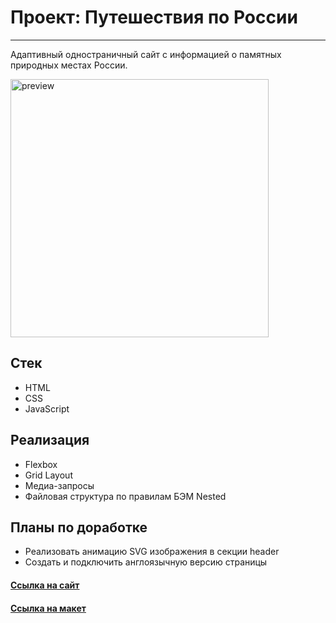 # Проект: Путешествия по России
---

Адаптивный одностраничный сайт с информацией о памятных природных местах России.

<img width="413" alt="preview" src="https://user-images.githubusercontent.com/90967822/192077041-d9334a21-998d-4f2f-a21b-406d205cba8a.png">

## Стек
* HTML
* CSS
* JavaScript

## Реализация
* Flexbox
* Grid Layout
* Медиа-запросы
* Файловая структура по правилам БЭМ Nested

## Планы по доработке
* Реализовать анимацию SVG изображения в секции header
* Создать и подключить англоязычную версию страницы

#### [Ссылка на сайт](https://daryamakavchik.github.io/russian-travel/)
#### [Ссылка на макет](https://www.figma.com/file/5S2WSbEFL6awjVWJ0NWL8Q/Sprint-3_-Russia-_-desktop-%2B-mobile?node-id=62863%3A634)

